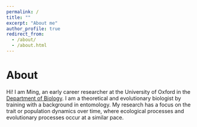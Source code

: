 ```yaml
---
permalink: /
title: ""
excerpt: "About me"
author_profile: true
redirect_from: 
  - /about/
  - /about.html
---
```


About
=====
Hi! I am Ming, an early career researcher at the University of Oxford in the [Department of Biology](https://www.biology.ox.ac.uk/). I am a theoretical and evolutionary biologist by training with a background in entomology. My research has a focus on the trait or population dynamics over time, where ecological processes and evolutionary processes occur at a similar pace.

